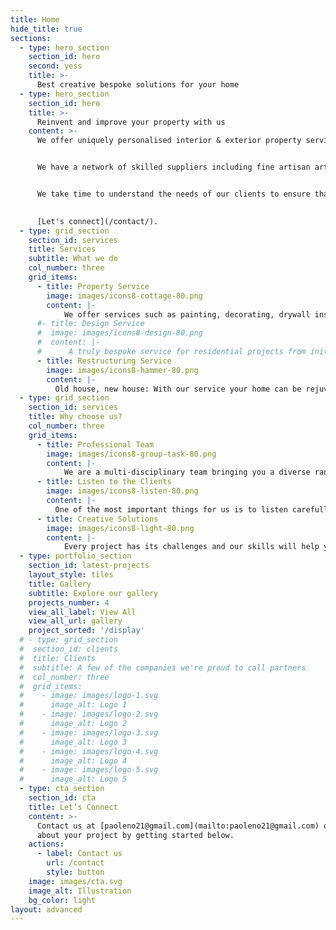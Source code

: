 ```yaml
---
title: Home
hide_title: true
sections:
  - type: hero_section
    section_id: hero
    second: yess
    title: >-
      Best creative bespoke solutions for your home
  - type: hero_section
    section_id: hero
    title: >-
      Reinvent and improve your property with us
    content: >-
      We offer uniquely personalised interior & exterior property services for each of our clients, creating a functional and attractive environment, taking care of all of your property needs. We distinguish ourselves by our warmth, originality and careful attention to detail. Founded on the simple belief that good design brings quality to life, the company’s customers include private homes, retail spaces and work environments.


      We have a network of skilled suppliers including fine artisan artists, such as muralists and custom furniture makers, to create timeless designs, customised art works and furnishings for our clients.


      We take time to understand the needs of our clients to ensure that we deliver what they want; carefully following designer and client instructions. Our reputation has been built on our exceptional level of service.

      
      [Let's connect](/contact/).
  - type: grid_section
    section_id: services
    title: Services
    subtitle: What we do
    col_number: three
    grid_items:
      - title: Property Service
        image: images/icons8-cottage-80.png
        content: |-
            We offer services such as painting, decorating, drywall installation, flooring and furniture assembly & fitting. 
      #- title: Design Service
      #  image: images/icons8-design-80.png
      #  content: |-
      #      A truly bespoke service for residential projects from initial concept, hands-on installation, through to completion. 
      - title: Restructuring Service
        image: images/icons8-hammer-80.png
        content: |-
          Old house, new house: With our service your home can be rejuvenated and given new life.
  - type: grid_section
    section_id: services
    title: Why choose us?
    col_number: three
    grid_items:
      - title: Professional Team
        image: images/icons8-group-task-80.png
        content: |-
            We are a multi-disciplinary team bringing you a diverse range of high-level skills.
      - title: Listen to the Clients
        image: images/icons8-listen-80.png
        content: |-
          One of the most important things for us is to listen carefully to the requirements of our clients.
      - title: Creative Solutions
        image: images/icons8-light-80.png
        content: |-
            Every project has its challenges and our skills will help you find the best creative bespoke solutions
  - type: portfolio_section
    section_id: latest-projects
    layout_style: tiles
    title: Gallery
    subtitle: Explore our gallery
    projects_number: 4
    view_all_label: View All
    view_all_url: gallery
    project_sorted: '/display'
  # - type: grid_section
  #  section_id: clients
  #  title: Clients
  #  subtitle: A few of the companies we're proud to call partners
  #  col_number: three
  #  grid_items:
  #    - image: images/logo-1.svg
  #      image_alt: Logo 1
  #    - image: images/logo-2.svg
  #      image_alt: Logo 2
  #    - image: images/logo-3.svg
  #      image_alt: Logo 3
  #    - image: images/logo-4.svg
  #      image_alt: Logo 4
  #    - image: images/logo-5.svg
  #      image_alt: Logo 5
  - type: cta_section
    section_id: cta
    title: Let’s Connect
    content: >-
      Contact us at [paoleno21@gmail.com](mailto:paoleno21@gmail.com) or at [+44 7402052652]() and tell us more
      about your project by getting started below.
    actions:
      - label: Contact us
        url: /contact
        style: button
    image: images/cta.svg
    image_alt: Illustration
    bg_color: light
layout: advanced
---
```

